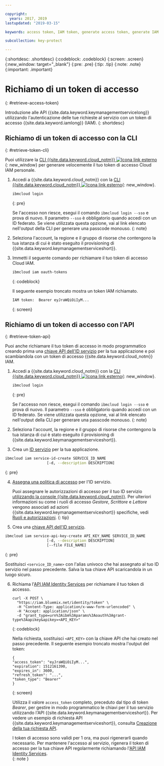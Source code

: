 ```yaml
---

copyright:
  years: 2017, 2019
lastupdated: "2019-03-15"

keywords: access token, IAM token, generate access token, generate IAM token, get access token, get IAM token, IAM token API, IAM token CLI

subcollection: key-protect

---
```


{:shortdesc: .shortdesc}
{:codeblock: .codeblock}
{:screen: .screen}
{:new_window: target="_blank"}
{:pre: .pre}
{:tip: .tip}
{:note: .note}
{:important: .important}

# Richiamo di un token di accesso
{: #retrieve-access-token}

Introduzione alle API {{site.data.keyword.keymanagementservicelong}} utilizzando l'autenticazione delle tue richieste al servizio con un token di accesso {{site.data.keyword.iamlong}} (IAM).
{: shortdesc}

## Richiamo di un token di accesso con la CLI
{: #retrieve-token-cli}

Puoi utilizzare la [CLI {{site.data.keyword.cloud_notm}} ![Icona link esterno](../../icons/launch-glyph.svg "Icona link esterno")](/docs/cli?topic=cloud-cli-overview){: new_window} per generare velocemente il tuo token di accesso Cloud IAM personale.

1. Accedi a {{site.data.keyword.cloud_notm}} con la [CLI {{site.data.keyword.cloud_notm}} ![Icona link esterno](../../icons/launch-glyph.svg "Icona link esterno")](/docs/cli?topic=cloud-cli-overview){: new_window}.

    ```sh
    ibmcloud login 
    ```
    {: pre}

    Se l'accesso non riesce, esegui il comando `ibmcloud login --sso` e prova di nuovo. Il parametro `--sso` è obbligatorio quando
accedi con un ID federato. Se viene utilizzata questa opzione, vai al link elencato nell'output della CLI
per generare una passcode monouso.
    {: note}

2. Seleziona l'account, la regione e il gruppo di risorse che contengono la tua istanza di cui è stato eseguito il provisioning di {{site.data.keyword.keymanagementserviceshort}}.

3. Immetti il seguente comando per richiamare il tuo token di accesso Cloud IAM.

    ```sh
    ibmcloud iam oauth-tokens
    ```
    {: codeblock}

    Il seguente esempio troncato mostra un token IAM richiamato.

    ```sh
    IAM token:  Bearer eyJraWQiOiIyM...
    ```
    {: screen}

## Richiamo di un token di accesso con l'API
{: #retrieve-token-api}

Puoi anche richiamare il tuo token di accesso in modo programmatico creando prima una [chiave API dell'ID servizio](/docs/iam?topic=iam-serviceidapikeys) per la tua applicazione e poi scambiandola con un token di accesso {{site.data.keyword.cloud_notm}} IAM.

1. Accedi a {{site.data.keyword.cloud_notm}} con la [CLI {{site.data.keyword.cloud_notm}} ![Icona link esterno](../../icons/launch-glyph.svg "Icona link esterno")](/docs/cli?topic=cloud-cli-overview){: new_window}.

    ```sh
    ibmcloud login 
    ```
    {: pre}

    Se l'accesso non riesce, esegui il comando `ibmcloud login --sso` e prova di nuovo. Il parametro `--sso` è obbligatorio quando
accedi con un ID federato. Se viene utilizzata questa opzione, vai al link elencato nell'output della CLI
per generare una passcode monouso.
    {: note}

2. Seleziona l'account, la regione e il gruppo di risorse che contengono la tua istanza di cui è stato eseguito il provisioning di {{site.data.keyword.keymanagementserviceshort}}.

3. Crea un [ID servizio](/docs/iam?topic=iam-serviceids#creating-a-service-id) per la tua applicazione.

  ```sh
  ibmcloud iam service-id-create SERVICE_ID_NAME
                     [-d, --description DESCRIPTION]
  ```
  {: pre}

4. [Assegna una politica di accesso](/docs/iam?topic=iam-serviceidpolicy) per l'ID servizio.

    Puoi assegnare le autorizzazioni di accesso per il tuo ID servizio [utilizzando la console {{site.data.keyword.cloud_notm}}](/docs/iam?topic=iam-serviceidpolicy#access_new). Per ulteriori informazioni su come i ruoli di accesso _Gestore_, _Scrittore_ e _Lettore_ vengono associati ad azioni {{site.data.keyword.keymanagementserviceshort}} specifiche, vedi [Ruoli e autorizzazioni](/docs/services/key-protect?topic=key-protect-manage-access#roles).
    {: tip}

5. Crea una [chiave API dell'ID servizio](/docs/iam?topic=iam-serviceidapikeys).

  ```sh
  ibmcloud iam service-api-key-create API_KEY_NAME SERVICE_ID_NAME
                     [-d, --description DESCRIPTION]
                     [--file FILE_NAME]
  ```
  {: pre}

  Sostituisci `<service_ID_name>` con l'alias univoco che hai assegnato al tuo ID servizio nel passo precedente. Salva la tua chiave API scaricandola in un luogo sicuro. 

6. Richiama l'[API IAM Identity Services](https://{DomainName}/apidocs/iam-identity-token-api) per richiamare il tuo token di accesso.

    ```cURL
    curl -X POST \
      "https://iam.bluemix.net/identity/token" \
      -H "Content-Type: application/x-www-form-urlencoded" \
      -H "Accept: application/json" \
      -d "grant_type=urn%3Aibm%3Aparams%3Aoauth%3Agrant-type%3Aapikey&apikey=<API_KEY>"
    ```
    {: codeblock}

    Nella richiesta, sostituisci `<API_KEY>` con la chiave API che hai creato nel passo precedente. Il seguente esempio troncato mostra l'output del token: 

    ```
    {
    "access_token": "eyJraWQiOiIyM...",
    "expiration": 1512161390,
    "expires_in": 3600,
    "refresh_token": "...",
    "token_type": "Bearer"
    }
    ```
    {: screen}

    Utilizza il valore `access_token` completo, preceduto dal tipo di token _Bearer_, per gestire in modo programmatico le chiavi per il tuo servizio utilizzando l'API {{site.data.keyword.keymanagementserviceshort}}. Per vedere un esempio di richiesta API {{site.data.keyword.keymanagementserviceshort}}, consulta [Creazione della tua richiesta API](/docs/services/key-protect?topic=key-protect-set-up-api#form-api-request).

    I token di accesso sono validi per 1 ora, ma puoi rigenerarli quando necessario. Per mantenere l'accesso al servizio, rigenera il token di accesso per la tua chiave API regolarmente richiamando l'[API IAM Identity Services](https://{DomainName}/apidocs/iam-identity-token-api).   
    {: note }

    
